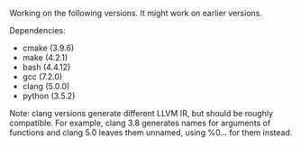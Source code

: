 Working on the following versions. It might work on earlier versions.

Dependencies:
- cmake  (3.9.6)
- make   (4.2.1)
- bash   (4.4.12)
- gcc    (7.2.0)
- clang  (5.0.0)
- python (3.5.2)

Note: clang versions generate different LLVM IR, but should be roughly compatible. For example, clang 3.8 generates
names for arguments of functions and clang 5.0 leaves them unnamed, using %0... for them instead.